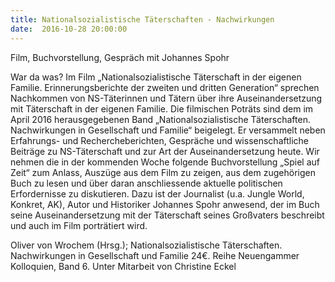```yaml
---
title: Nationalsozialistische Täterschaften - Nachwirkungen
date:  2016-10-28 20:00:00
---
```


Film, Buchvorstellung, Gespräch mit Johannes Spohr



War da was? Im Film „Nationalsozialistische Täterschaft in der eigenen Familie. Erinnerungsberichte der zweiten und dritten
Generation“ sprechen Nachkommen von NS-Täterinnen und Tätern über ihre Auseinandersetzung mit Täterschaft in der eigenen Familie.
Die filmischen Poträts sind dem im April 2016 herausgegebenen Band „Nationalsozialistische Täterschaften. Nachwirkungen in
Gesellschaft und Familie“ beigelegt. Er versammelt neben Erfahrungs- und Rechercheberichten, Gespräche und wissenschaftliche
Beiträge zu NS-Täterschaft und zur Art der Auseinandersetzung heute. Wir nehmen die in der kommenden Woche folgende Buchvorstellung
„Spiel auf Zeit“ zum Anlass, Auszüge aus dem Film zu zeigen, aus dem zugehörigen Buch zu lesen und über daran anschliessende
aktuelle politischen Erfordernisse zu diskutieren. Dazu ist der Journalist (u.a. Jungle World, Konkret, AK), Autor und Historiker
Johannes Spohr anwesend, der im Buch seine Auseinandersetzung mit der Täterschaft seines Großvaters beschreibt und auch im
Film porträtiert wird.


Oliver von Wrochem (Hrsg.); Nationalsozialistische Täterschaften.  Nachwirkungen in Gesellschaft und Familie 24€. Reihe Neuengammer
Kolloquien, Band 6. Unter Mitarbeit von Christine Eckel


